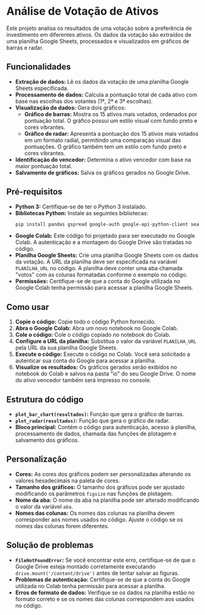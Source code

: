# Análise de Votação de Ativos

Este projeto analisa os resultados de uma votação sobre a preferência de investimento em diferentes ativos. Os dados da votação são extraídos de uma planilha Google Sheets, processados e visualizados em gráficos de barras e radar.

## Funcionalidades

* **Extração de dados:** Lê os dados da votação de uma planilha Google Sheets especificada.
* **Processamento de dados:** Calcula a pontuação total de cada ativo com base nas escolhas dos votantes (1ª, 2ª e 3ª escolhas).
* **Visualização de dados:** Gera dois gráficos:
    * **Gráfico de barras:** Mostra os 15 ativos mais votados, ordenados por pontuação total. O gráfico possui um estilo visual com fundo preto e cores vibrantes.
    * **Gráfico de radar:** Apresenta a pontuação dos 15 ativos mais votados em um formato radial, permitindo uma comparação visual das pontuações. O gráfico também tem um estilo com fundo preto e cores vibrantes.
* **Identificação do vencedor:** Determina o ativo vencedor com base na maior pontuação total.
* **Salvamento de gráficos:** Salva os gráficos gerados no Google Drive.

## Pré-requisitos

* **Python 3:** Certifique-se de ter o Python 3 instalado.
* **Bibliotecas Python:** Instale as seguintes bibliotecas:
    ```bash
    pip install pandas gspread google-auth google-api-python-client seaborn matplotlib numpy
    ```
* **Google Colab:** Este código foi projetado para ser executado no Google Colab.  A autenticação e a montagem do Google Drive são tratadas no código.
* **Planilha Google Sheets:** Crie uma planilha Google Sheets com os dados da votação. A URL da planilha deve ser especificada na variável `PLANILHA_URL` no código.  A planilha deve conter uma aba chamada "votos" com as colunas formatadas conforme o exemplo no código.
* **Permissões:** Certifique-se de que a conta do Google utilizada no Google Colab tenha permissão para acessar a planilha Google Sheets.

## Como usar

1. **Copie o código:** Copie todo o código Python fornecido.
2. **Abra o Google Colab:** Abra um novo notebook no Google Colab.
3. **Cole o código:** Cole o código copiado no notebook do Colab.
4. **Configure a URL da planilha:** Substitua o valor da variável `PLANILHA_URL` pela URL da sua planilha Google Sheets.
5. **Execute o código:** Execute o código no Colab.  Você será solicitado a autenticar sua conta do Google para acessar a planilha.
6. **Visualize os resultados:** Os gráficos gerados serão exibidos no notebook do Colab e salvos na pasta "io" do seu Google Drive. O nome do ativo vencedor também será impresso no console.

## Estrutura do código

* **`plot_bar_chart(resultados)`:** Função que gera o gráfico de barras.
* **`plot_radar(resultados)`:** Função que gera o gráfico de radar.
* **Bloco principal:** Contém o código para autenticação, acesso à planilha, processamento de dados, chamada das funções de plotagem e salvamento dos gráficos.

## Personalização

* **Cores:** As cores dos gráficos podem ser personalizadas alterando os valores hexadecimais na paleta de cores.
* **Tamanho dos gráficos:** O tamanho dos gráficos pode ser ajustado modificando os parâmetros `figsize` nas funções de plotagem.
* **Nome da aba:** O nome da aba na planilha pode ser alterado modificando o valor da variável `aba`.
* **Nomes das colunas:** Os nomes das colunas na planilha devem corresponder aos nomes usados no código.  Ajuste o código se os nomes das colunas forem diferentes.


## Solução de problemas

* **`FileNotFoundError`:** Se você encontrar este erro, certifique-se de que o Google Drive esteja montado corretamente executando `drive.mount('/content/drive')` antes de tentar salvar as figuras.
* **Problemas de autenticação:** Certifique-se de que a conta do Google utilizada no Colab tenha permissão para acessar a planilha.
* **Erros de formato de dados:** Verifique se os dados na planilha estão no formato correto e se os nomes das colunas correspondem aos usados no código.
